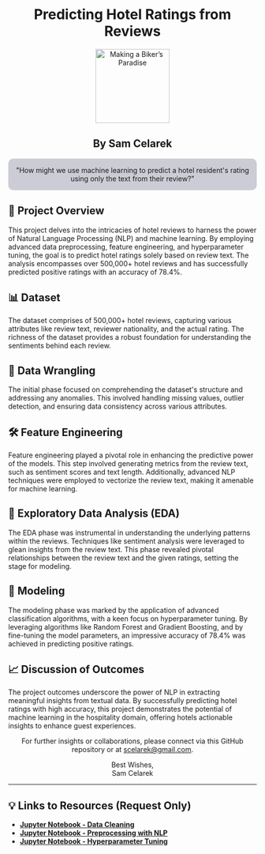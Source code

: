 <div align="center">

<h1>Predicting Hotel Ratings from Reviews</h1>

<img align="center" src="https://github.com/scelarek/scelarek.github.io/assets/115444760/39f3a245-5a24-4659-ab92-be0d98c6aacd" title="Making a Biker’s Paradise" alt="Making a Biker’s Paradise" width="150" height="150"> 

<h2><strong>By Sam Celarek</strong></h2>
</div>

<div align="center" style="background-color: #CCCCD6; padding: 15px; border-radius: 10px;">
"How might we use machine learning to predict a hotel resident's rating using only the text from their review?"
</div>

## 🎯 Project Overview

This project delves into the intricacies of hotel reviews to harness the power of Natural Language Processing (NLP) and machine learning. By employing advanced data preprocessing, feature engineering, and hyperparameter tuning, the goal is to predict hotel ratings solely based on review text. The analysis encompasses over 500,000+ hotel reviews and has successfully predicted positive ratings with an accuracy of 78.4%.

## 📊 Dataset

The dataset comprises of 500,000+ hotel reviews, capturing various attributes like review text, reviewer nationality, and the actual rating. The richness of the dataset provides a robust foundation for understanding the sentiments behind each review.

## 🧹 Data Wrangling

The initial phase focused on comprehending the dataset's structure and addressing any anomalies. This involved handling missing values, outlier detection, and ensuring data consistency across various attributes.

## 🛠️ Feature Engineering

Feature engineering played a pivotal role in enhancing the predictive power of the models. This step involved generating metrics from the review text, such as sentiment scores and text length. Additionally, advanced NLP techniques were employed to vectorize the review text, making it amenable for machine learning.

## 📶 Exploratory Data Analysis (EDA)

The EDA phase was instrumental in understanding the underlying patterns within the reviews. Techniques like sentiment analysis were leveraged to glean insights from the review text. This phase revealed pivotal relationships between the review text and the given ratings, setting the stage for modeling.

## 🧠 Modeling

The modeling phase was marked by the application of advanced classification algorithms, with a keen focus on hyperparameter tuning. By leveraging algorithms like Random Forest and Gradient Boosting, and by fine-tuning the model parameters, an impressive accuracy of 78.4% was achieved in predicting positive ratings.

## 📈 Discussion of Outcomes 

The project outcomes underscore the power of NLP in extracting meaningful insights from textual data. By successfully predicting hotel ratings with high accuracy, this project demonstrates the potential of machine learning in the hospitality domain, offering hotels actionable insights to enhance guest experiences.

<div align="center">

For further insights or collaborations, please connect via this GitHub repository or at scelarek@gmail.com.

Best Wishes, <br>
Sam Celarek

</div>

---

## 💡 Links to Resources (Request Only)

- **[Jupyter Notebook - Data Cleaning](https://drive.google.com/open?id=1t7dimSdQPDU3SrGy3FITCh0j6LzQ6-gz&usp=drive_copy)**
- **[Jupyter Notebook - Preprocessing with NLP](https://drive.google.com/open?id=1z8XND87wFi7f5F4gOOEtLNVrn5qpzjAM&usp=drive_copy)**
- **[Jupyter Notebook - Hyperparameter Tuning](https://drive.google.com/open?id=1z8XND87wFi7f5F4gOOEtLNVrn5qpzjAM&usp=drive_copy)**
